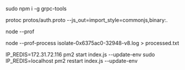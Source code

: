 sudo npm i -g grpc-tools

protoc protos/auth.proto --js_out=import_style=commonjs,binary:.

node --prof

node --prof-process isolate-0x6375ac0-32948-v8.log > processed.txt

IP_REDIS=172.31.72.116 pm2 start index.js --update-env
sudo IP_REDIS=localhost  pm2 restart index.js --update-env